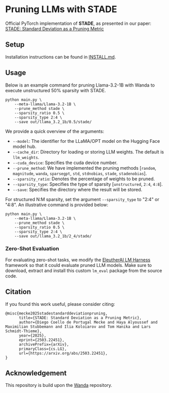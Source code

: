 # Pruning LLMs with STADE
Official PyTorch implementation of **STADE**, as presented in our paper:
[STADE: Standard Deviation as a Pruning Metric](https://arxiv.org/abs/2503.22451)

## Setup
Installation instructions can be found in [INSTALL.md](INSTALL.md).

## Usage
Below is an example command for pruning Llama-3.2-1B with Wanda to execute unstructured 50% sparsity with STADE.
```
python main.py \
    --meta-llama/Llama-3.2-1B \
    --prune_method stade \
    --sparsity_ratio 0.5 \
    --sparsity_type 2:4 \
    --save out/llama_3.2_1b/0.5/stade/ 
```
We provide a quick overview of the arguments:  
- `--model`: The identifier for the LLaMA/OPT model on the Hugging Face model hub.
- `--cache_dir`: Directory for loading or storing LLM weights. The default is `llm_weights`.
- `--cuda_device`: Specifies the cuda device number.
- `--prune_method`: We have implemented the pruning methods [`random`, `magnitude`, `wanda`, `sparsegpt`, `std`, `stdnobias`, `stade`, `stadenobias`].
- `--sparsity_ratio`: Denotes the percentage of weights to be pruned.
- `--sparsity_type`: Specifies the type of sparsity [`unstructured`, `2:4`, `4:8`].
- `--save`: Specifies the directory where the result will be stored.

For structured N:M sparsity, set the argument `--sparsity_type` to "2:4" or "4:8". An illustrative command is provided below:
```
python main.py \
    --meta-llama/Llama-3.2-1B \
    --prune_method stade \
    --sparsity_ratio 0.5 \
    --sparsity_type 2:4 \
    --save out/llama_3.2_1b/2_4/stade/ 
```

### Zero-Shot Evaluation
For evaluating zero-shot tasks, we modify the [EleutherAI LM Harness](https://github.com/EleutherAI/lm-evaluation-harness/tree/master) framework so that it could evaluate pruned LLM models. Make sure to download, extract and install this custom `lm_eval` package from the source code.

## Citation

If you found this work useful, please consider citing:

```
@misc{mecke2025stadestandarddeviationpruning,
      title={STADE: Standard Deviation as a Pruning Metric},
      author={Diego Coello de Portugal Mecke and Haya Alyoussef and Maximilian Stubbemann and Ilia Koloiarov and Tom Hanika and Lars Schmidt-Thieme},
      year={2025},
      eprint={2503.22451},
      archivePrefix={arXiv},
      primaryClass={cs.LG},
      url={https://arxiv.org/abs/2503.22451},
}
```

## Acknowledgement
This repository is build upon the [Wanda](https://github.com/locuslab/wanda) repository.
